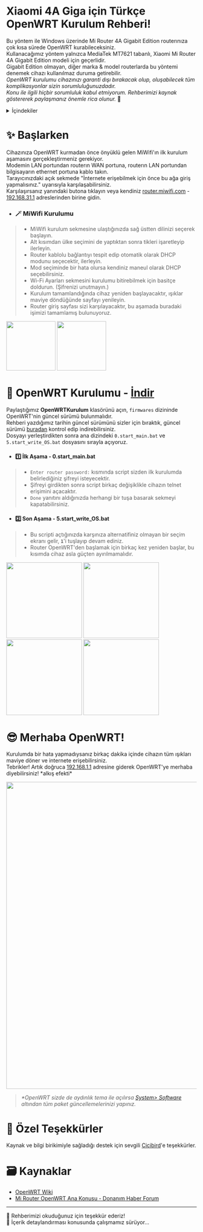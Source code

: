# Xiaomi 4A Giga için Türkçe OpenWRT Kurulum Rehberi!
Bu yöntem ile Windows üzerinde Mi Router 4A Gigabit Edition routerınıza çok kısa sürede OpenWRT kurabileceksiniz.  
Kullanacağımız yöntem yalnızca MediaTek MT7621 tabanlı, Xiaomi Mi Router 4A Gigabit Edition modeli için geçerlidir.  
Gigabit Edition olmayan, diğer marka & model routerlarda bu yöntemi denemek cihazı kullanılmaz duruma getirebilir.  
*OpenWRT kurulumu cihazınızı garanti dışı bırakacak olup, oluşabilecek tüm komplikasyonlar sizin sorumluluğunuzdadır.*  
*Konu ile ilgili hiçbir sorumluluk kabul etmiyorum. Rehberimizi kaynak göstererek paylaşmanız önemle rica olunur.* 🙏

<details>
  <summary>İçindekiler</summary>
  <ol>
    <li>
      <a href="#-başlarken">✨ Başlarken</a>
      <ul>
        <li><a href="#-miwifi-kurulumu">🪄 MiWifi Kurulumu</a></li>
      </ul>
    </li>
    <li>
      <a href="#-openwrt-kurulumu---i̇ndir">🚀 OpenWRT Kurulumu</a>
      <ul>
        <li><a href="#1%EF%B8%8F⃣-i̇lk-aşama---0start_mainbat">1️⃣ İlk Aşama - 0.start_main.bat</a></li>
        <li><a href="#2%EF%B8%8F⃣-son-aşama---5start_write_osbat">2️⃣ Son Aşama - 5.start_write_OS.bat</a></li>
      </ul>
    </li>
    <li><a href="#-merhaba-openwrt">😎 Merhaba OpenWRT!</a></li>
    <li><a href="#-özel-teşekkürler">💖 Özel Teşekkürler</a></li>
    <li><a href="#%EF%B8%8F-kaynaklar">🗃️ Kaynaklar</a></li>
  </ol>
</details>

# ✨ Başlarken
Cihazınıza OpenWRT kurmadan önce önyüklü gelen MiWifi'ın ilk kurulum aşamasını gerçekleştirmeniz gerekiyor.  
Modemin LAN portundan routerın WAN portuna, routerın LAN portundan bilgisayarın ethernet portuna kablo takın.  
Tarayıcınızdaki açık sekmede "İnternete erişebilmek için önce bu ağa giriş yapmalısınız." uyarısıyla karşılaşabilirsiniz.  
Karşılaşırsanız yanındaki butona tıklayın veya kendiniz [router.miwifi.com](http://router.miwifi.com/) - [192.168.31.1](http://192.168.31.1/) adreslerinden birine gidin.  

- ### 🪄 MiWifi Kurulumu
> - MiWifi kurulum sekmesine ulaştığınızda sağ üstten dilinizi seçerek başlayın.  
> - Alt kısımdan ülke seçimini de yaptıktan sonra tikleri işaretleyip ilerleyin.  
> - Router kablolu bağlantıyı tespit edip otomatik olarak DHCP modunu seçecektir, ilerleyin.  
> - Mod seçiminde bir hata olursa kendiniz maneul olarak DHCP seçebilirsiniz.  
> - Wi-Fi Ayarları sekmesini kurulumu bitirebilmek için basitçe doldurun. (Şifrenizi unutmayın.)  
> - Kurulum tamamlandığında cihaz yeniden başlayacaktır, ışıklar maviye döndüğünde sayfayı yenileyin.  
> - Router giriş sayfası sizi karşılayacaktır, bu aşamada buradaki işimizi tamamlamış bulunuyoruz.  

<p align="left">
  <img width="auto" height="130" src="https://media.discordapp.net/attachments/796061773795033169/1046154532570280016/1.png">
  <img width="auto" height="130" src="https://media.discordapp.net/attachments/796061773795033169/1046152883617415258/2-8.png">
</p>

# 🚀 OpenWRT Kurulumu - <a href="https://drive.google.com/file/d/1acXFVIfmKuVZ597Adt3ZUU4ljYsQA8aM/view?usp=sharing" target="_blank">İndir</a>
Paylaştığımız **OpenWRTKurulum** klasörünü açın, `firmwares` dizininde OpenWRT'nin güncel sürümü bulunmalıdır.  
Rehberi yazdığımız tarihin güncel sürümünü sizler için bıraktık, güncel sürümü [buradan](https://openwrt.org/inbox/toh/xiaomi/xiaomi_mi_router_4a_gigabit_edition#installation) kontrol edip indirebilirsiniz.  
Dosyayı yerleştirdikten sonra ana dizindeki `0.start_main.bat` ve `5.start_write_OS.bat` dosyasını sırayla açıyoruz.  

- #### 1️⃣ İlk Aşama - 0.start_main.bat
> - `Enter router password:` kısmında script sizden ilk kurulumda belirlediğiniz şifreyi isteyecektir.  
> - Şifreyi girdikten sonra script birkaç değişiklikle cihazın telnet erişimini açacaktır.  
> - `Done` yanıtını aldığınızda herhangi bir tuşa basarak sekmeyi kapatabilirsiniz.  

- #### 2️⃣ Son Aşama - 5.start_write_OS.bat
> - Bu scripti açtığınızda karşınıza alternatifiniz olmayan bir seçim ekranı gelir, **`1`**'i tuşlayıp devam ediniz.  
> - Router OpenWRT'den başlamak için birkaç kez yeniden başlar, bu kısımda cihaz asla güçten ayırılmamalıdır.  

<p align="left">
  <img width="200" height="auto" src="https://media.discordapp.net/attachments/796061773795033169/1046171865246339193/9.png">
  <img width="200" height="auto" src="https://media.discordapp.net/attachments/796061773795033169/1046171880903684126/10.png">
  <img width="200" height="auto" src="https://media.discordapp.net/attachments/796061773795033169/1046171891058098176/11.png">
  <img width="200" height="auto" src="https://media.discordapp.net/attachments/796061773795033169/1046171905318719498/12.png">
</p>

# 😎 Merhaba OpenWRT!
Kurulumda bir hata yapmadıysanız birkaç dakika içinde cihazın tüm ışıkları maviye döner ve internete erişebilirsiniz.  
Tebrikler! Artık doğruca [192.168.1.1](http://192.168.1.1/) adresine giderek OpenWRT'ye merhaba diyebilirsiniz! \*alkış efekti\*  

<p align="left">
  <img width="810" height="auto" src="https://media.discordapp.net/attachments/796061773795033169/1046171910540628048/13.png">
</p>

> *\*OpenWRT sizde de aydınlık tema ile açılırsa [System> Software](http://192.168.1.1/cgi-bin/luci/admin/system/opkg) altından tüm paket güncellemelerinizi yapınız.*  

# 💖 Özel Teşekkürler
Kaynak ve bilgi birikimiyle sağladığı destek için sevgili [Cicibird]()'e teşekkürler.

# 🗃️ Kaynaklar
  - [OpenWRT Wiki](https://openwrt.org/inbox/toh/xiaomi/xiaomi_mi_router_4a_gigabit_edition)  
  - [Mi Router OpenWRT Ana Konusu - Donanım Haber Forum](https://forum.donanimhaber.com/xiaomi-mi-router-modelleri-ve-openwrt-firmware-ana-konu-openwrt-21-02-2-yayinlandi--135790478)  
  
-----------
🎀 Rehberimizi okuduğunuz için teşekkür ederiz!  
📝 İçerik detaylandırması konusunda çalışmamız sürüyor...  
